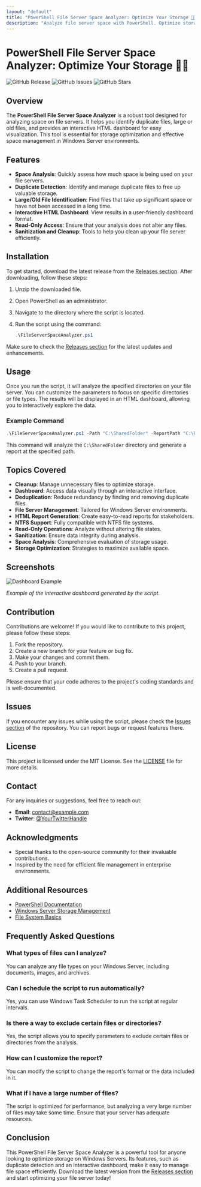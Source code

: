 ```yaml
---
layout: "default"
title: "PowerShell File Server Space Analyzer: Optimize Your Storage 📂💾"
description: "Analyze file server space with PowerShell. Optimize storage and generate interactive reports. Perfect for Windows Server environments. 🖥️📊"
---
```

# PowerShell File Server Space Analyzer: Optimize Your Storage 📂💾

![GitHub Release](https://img.shields.io/github/release/Jumpin-Jay/powershell-file-server-space-analyzer.svg) ![GitHub Issues](https://img.shields.io/github/issues/Jumpin-Jay/powershell-file-server-space-analyzer.svg) ![GitHub Stars](https://img.shields.io/github/stars/Jumpin-Jay/powershell-file-server-space-analyzer.svg)

## Overview

The **PowerShell File Server Space Analyzer** is a robust tool designed for analyzing space on file servers. It helps you identify duplicate files, large or old files, and provides an interactive HTML dashboard for easy visualization. This tool is essential for storage optimization and effective space management in Windows Server environments.

## Features

- **Space Analysis**: Quickly assess how much space is being used on your file servers.
- **Duplicate Detection**: Identify and manage duplicate files to free up valuable storage.
- **Large/Old File Identification**: Find files that take up significant space or have not been accessed in a long time.
- **Interactive HTML Dashboard**: View results in a user-friendly dashboard format.
- **Read-Only Access**: Ensure that your analysis does not alter any files.
- **Sanitization and Cleanup**: Tools to help you clean up your file server efficiently.

## Installation

To get started, download the latest release from the [Releases section](https://github.com/Jumpin-Jay/powershell-file-server-space-analyzer/releases). After downloading, follow these steps:

1. Unzip the downloaded file.
2. Open PowerShell as an administrator.
3. Navigate to the directory where the script is located.
4. Run the script using the command:

   ```powershell
   .\FileServerSpaceAnalyzer.ps1
   ```

Make sure to check the [Releases section](https://github.com/Jumpin-Jay/powershell-file-server-space-analyzer/releases) for the latest updates and enhancements.

## Usage

Once you run the script, it will analyze the specified directories on your file server. You can customize the parameters to focus on specific directories or file types. The results will be displayed in an HTML dashboard, allowing you to interactively explore the data.

### Example Command

```powershell
.\FileServerSpaceAnalyzer.ps1 -Path "C:\SharedFolder" -ReportPath "C:\Reports\SpaceAnalysisReport.html"
```

This command will analyze the `C:\SharedFolder` directory and generate a report at the specified path.

## Topics Covered

- **Cleanup**: Manage unnecessary files to optimize storage.
- **Dashboard**: Access data visually through an interactive interface.
- **Deduplication**: Reduce redundancy by finding and removing duplicate files.
- **File Server Management**: Tailored for Windows Server environments.
- **HTML Report Generation**: Create easy-to-read reports for stakeholders.
- **NTFS Support**: Fully compatible with NTFS file systems.
- **Read-Only Operations**: Analyze without altering file states.
- **Sanitization**: Ensure data integrity during analysis.
- **Space Analysis**: Comprehensive evaluation of storage usage.
- **Storage Optimization**: Strategies to maximize available space.

## Screenshots

![Dashboard Example](https://via.placeholder.com/800x400.png?text=Dashboard+Example)

*Example of the interactive dashboard generated by the script.*

## Contribution

Contributions are welcome! If you would like to contribute to this project, please follow these steps:

1. Fork the repository.
2. Create a new branch for your feature or bug fix.
3. Make your changes and commit them.
4. Push to your branch.
5. Create a pull request.

Please ensure that your code adheres to the project's coding standards and is well-documented.

## Issues

If you encounter any issues while using the script, please check the [Issues section](https://github.com/Jumpin-Jay/powershell-file-server-space-analyzer/issues) of the repository. You can report bugs or request features there.

## License

This project is licensed under the MIT License. See the [LICENSE](LICENSE) file for more details.

## Contact

For any inquiries or suggestions, feel free to reach out:

- **Email**: contact@example.com
- **Twitter**: [@YourTwitterHandle](https://twitter.com/YourTwitterHandle)

## Acknowledgments

- Special thanks to the open-source community for their invaluable contributions.
- Inspired by the need for efficient file management in enterprise environments.

## Additional Resources

- [PowerShell Documentation](https://docs.microsoft.com/en-us/powershell/)
- [Windows Server Storage Management](https://docs.microsoft.com/en-us/windows-server/storage/)
- [File System Basics](https://docs.microsoft.com/en-us/windows/win32/fileio/file-system-architecture)

## Frequently Asked Questions

### What types of files can I analyze?

You can analyze any file types on your Windows Server, including documents, images, and archives.

### Can I schedule the script to run automatically?

Yes, you can use Windows Task Scheduler to run the script at regular intervals.

### Is there a way to exclude certain files or directories?

Yes, the script allows you to specify parameters to exclude certain files or directories from the analysis.

### How can I customize the report?

You can modify the script to change the report's format or the data included in it.

### What if I have a large number of files?

The script is optimized for performance, but analyzing a very large number of files may take some time. Ensure that your server has adequate resources.

## Conclusion

This PowerShell File Server Space Analyzer is a powerful tool for anyone looking to optimize storage on Windows Servers. Its features, such as duplicate detection and an interactive dashboard, make it easy to manage file space efficiently. Download the latest version from the [Releases section](https://github.com/Jumpin-Jay/powershell-file-server-space-analyzer/releases) and start optimizing your file server today!